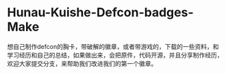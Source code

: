 # Hunau-Kuishe-Defcon-badges-Make
想自己制作defcon的胸卡，带破解的徽章，或者带游戏的，下载的一些资料，和学习经历和自己的总结，如果做出来，会把原件，代码开源，并且分享制作经历，欢迎大家提交分支，来帮助我们改进我们的第一个徽章。
